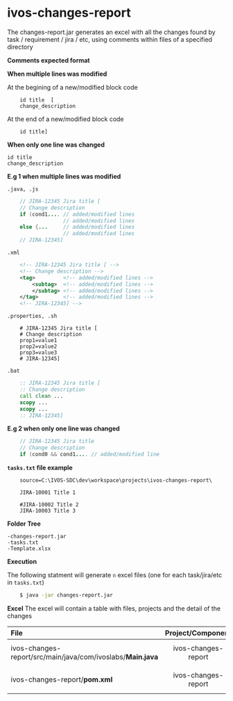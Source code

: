 # ivos-changes-report

The changes-report.jar generates an excel with all the changes found by task / requirement / jira / etc, using comments within files of a specified directory



**Comments expected format**

   **When multiple lines was modified**
   
   At the begining of a new/modified block code
```   
    id title  [
    change_description
```    
  
   At the end of a new/modified block code
```   
    id title]
```    
    
   **When only one line was changed**
```
id title
change_description
```
        
        
        

 **E.g 1 when multiple lines was modified**

   `.java, .js`
    
```JAVA    
    // JIRA-12345 Jira title [
    // Change description
    if (cond1.... // added/modified lines 
                  // added/modified lines 
    else {...     // added/modified lines 
                  // added/modified lines 
    // JIRA-12345]
```


   `.xml`
    
```xml    
    <!-- JIRA-12345 Jira title [ -->
    <!-- Change description -->
    <tag>         <!-- added/modified lines -->
        <subtag>  <!-- added/modified lines -->
        </subtag> <!-- added/modified lines -->
    </tag>        <!-- added/modified lines -->
    <!-- JIRA-12345] -->
```


   `.properties, .sh`
    
```properties    
    # JIRA-12345 Jira title [
    # Change description
    prop1=value1
    prop2=value2
    prop3=value3
    # JIRA-12345]
```

   `.bat`
    
```bat    
    :: JIRA-12345 Jira title [
    :: Change description
    call clean ...
    xcopy ...
    xcopy ...
    :: JIRA-12345]
```


 **E.g 2 when only one line was changed**

```JAVA     
    // JIRA-12345 Jira title 
    // Change description
    if (cond0 && cond1.... // added/modified line
```
    
    
 **`tasks.txt` file example**

```properties
    source=C:\IVOS-SDC\dev\workspace\projects\ivos-changes-report\

    JIRA-10001 Title 1

    #JIRA-10002 Title 2
    JIRA-10003 Title 3
```

**Folder Tree**

    -changes-report.jar
    -tasks.txt
    -Template.xlsx
    


**Execution**
   
   The following statment will generate `n` excel files (one for each task/jira/etc in `tasks.txt`) 
```bash
    $ java -jar changes-report.jar
```

**Excel**
   The excel will contain a table with files, projects and the detail of the changes

|                           File                                 | Project/Component   |   Detail        |
| :---                                                           |     :---:           |          ---:   |
| ivos-changes-report/src/main/java/com/ivoslabs/**Main.java**   | ivos-changes-report | Description _line: 98_ `if (cond...`  |
| ivos-changes-report/**pom.xml**                                | ivos-changes-report | Description _line: 32_ `<version>...` |




